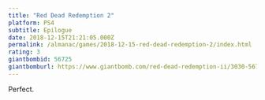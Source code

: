 ```yaml
---
title: "Red Dead Redemption 2"
platform: PS4
subtitle: Epilogue
date: 2018-12-15T21:21:05.000Z
permalink: /almanac/games/2018-12-15-red-dead-redemption-2/index.html
rating: 3
giantbombid: 56725
giantbomburl: https://www.giantbomb.com/red-dead-redemption-ii/3030-56725/
---
```


Perfect.